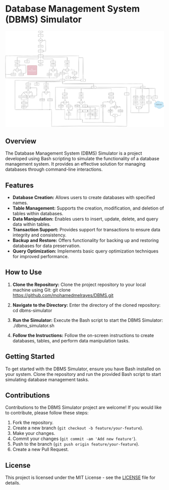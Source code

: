 # Database Management System (DBMS) Simulator

![DBMS Simulator](demo.png)

## Overview

The Database Management System (DBMS) Simulator is a project developed using Bash scripting to simulate the functionality of a database management system. It provides an effective solution for managing databases through command-line interactions.

## Features

- **Database Creation:** Allows users to create databases with specified names.
- **Table Management:** Supports the creation, modification, and deletion of tables within databases.
- **Data Manipulation:** Enables users to insert, update, delete, and query data within tables.
- **Transaction Support:** Provides support for transactions to ensure data integrity and consistency.
- **Backup and Restore:** Offers functionality for backing up and restoring databases for data preservation.
- **Query Optimization:** Implements basic query optimization techniques for improved performance.

## How to Use

1. **Clone the Repository:** Clone the project repository to your local machine using Git:
git clone https://github.com/mohamedmelrayes/DBMS.git

2. **Navigate to the Directory:** Enter the directory of the cloned repository:
cd dbms-simulator

3. **Run the Simulator:** Execute the Bash script to start the DBMS Simulator:
./dbms_simulator.sh

4. **Follow the Instructions:** Follow the on-screen instructions to create databases, tables, and perform data manipulation tasks.

## Getting Started

To get started with the DBMS Simulator, ensure you have Bash installed on your system. Clone the repository and run the provided Bash script to start simulating database management tasks.

## Contributions

Contributions to the DBMS Simulator project are welcome! If you would like to contribute, please follow these steps:

1. Fork the repository.
2. Create a new branch (`git checkout -b feature/your-feature`).
3. Make your changes.
4. Commit your changes (`git commit -am 'Add new feature'`).
5. Push to the branch (`git push origin feature/your-feature`).
6. Create a new Pull Request.

## License

This project is licensed under the MIT License - see the [LICENSE](LICENSE) file for details.
